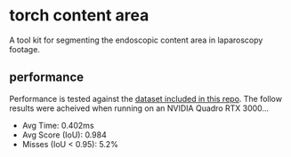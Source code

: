 # torch content area
A tool kit for segmenting the endoscopic content area in laparoscopy footage.

## performance
Performance is tested against the [dataset included in this repo](testing/data). The follow results were acheived when running on an NVIDIA Quadro RTX 3000...
- Avg Time: 0.402ms
- Avg Score (IoU): 0.984
- Misses (IoU < 0.95): 5.2%
